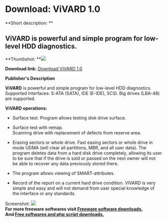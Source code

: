 # Download: ViVARD 1.0

**Short description: **

## ViVARD is powerful and simple program for low-level HDD diagnostics.

  
**Thumbshot: **![](http://www.freewarefiles.com/screenshot/vivard01_md.gif)   
  
**Download link:** [Download ViVARD 1.0](http://freesoftwares.boysofts.com/ViVARD_program_22897.html)  
  

**Publisher's Description**  
  

**ViVARD** is powerful and simple program for low-level HDD diagnostics.  
Supported interfaces: S-ATA (SATA), IDE (E-IDE), SCSI. Big drives (LBA-48) are
supported.

**ViVARD operations:**

  * Surface test. Program allows testing disk drive surface.  

  * Surface test with remap.  
Scanning drive with replacement of defects from reserve area.  

  * Erasing sectors or whole drive. Fast easing sectors or whole drive in mode UDMA (will clear all partitions, MBR, and all user data). The program deletes data from a hard disk drive completely, allowing its user to be sure that if the drive is sold or passed on the next owner will not be able to recover any data previously stored there.  

  * The program allows viewing of SMART-attributes.  

  * Record of the report on a current hard drive condition. 
VIVARD is very simple and easy and will not demand from user special knowledge
of the interface or any standards.

  
  
Screenshot: ![](http://www.freewarefiles.com/screenshot/vivard01.gif)  
**For more freeware softwares visit [Freeware software downloads.](http://freesoftwares.boysofts.com/)**   
**And [Free softwares and php script downloads.](http://www.boysofts.com/)**

